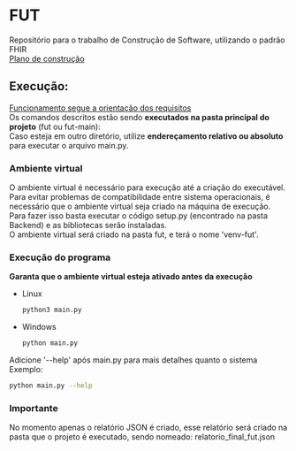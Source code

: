 # FUT  
Repositório para o trabalho de Construção de Software, utilizando o padrão FHIR  
[Plano de construção](https://github.com/LeonardoCFilho/fut/blob/main/Documentacao/Plano_de_construcao.md)  
## Execução:  
[Funcionamento segue a orientação dos requisitos](https://github.com/kyriosdata/construcao-2025-01/blob/main/docs/fut.md#ilustração-de-usos)  
Os comandos descritos estão sendo **executados na pasta principal do projeto** (fut ou fut-main):  
Caso esteja em outro diretório, utilize **endereçamento relativo ou absoluto** para executar o arquivo main.py.

### Ambiente virtual
O ambiente virtual é necessário para execução até a criação do executável.  
Para evitar problemas de compatibilidade entre sistema operacionais, é necessário que o ambiente virtual seja criado na máquina de execução.  
Para fazer isso basta executar o código setup.py (encontrado na pasta Backend) e as bibliotecas serão instaladas.  
O ambiente virtual será criado na pasta fut, e terá o nome 'venv-fut'.  

### Execução do programa
**Garanta que o ambiente virtual esteja ativado antes da execução**
- Linux  
  ```bash  
  python3 main.py  
  ```
- Windows  
  ```bash  
  python main.py  
  ```
Adicione '--help' após main.py para mais detalhes quanto o sistema
Exemplo:  
  ```bash  
  python main.py --help
  ```

### **Importante**
No momento apenas o relatório JSON é criado, esse relatório será criado na pasta que o projeto é executado, sendo nomeado: relatorio_final_fut.json
